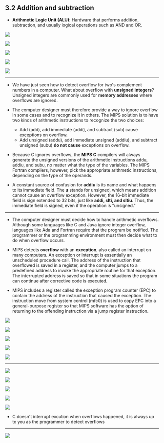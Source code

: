 ## 3.2 Addition and subtraction

- **Arithmetic Logic Unit (ALU)**: Hardware that performs addition, subtraction, and usually 
  logical operations such as AND and OR.


![](img/2020-10-13-23-54-11.png)

![](img/2020-10-13-23-56-48.png)

![](img/2020-10-13-23-59-41.png)

![](img/2020-10-15-14-44-06.png)

![](img/2020-10-14-00-02-10.png)

---

- We have just seen how to detect overflow for two's complement numbers in a computer. What about 
  overflow with **unsigned integers**? Unsigned integers are commonly used for **memory addresses** 
  where overflows are ignored.


- The computer designer must therefore provide a way to ignore overflow in some cases and to recognize 
  it in others. The MIPS solution is to have two kinds of arithmetic instructions to recognize the two 
  choices:
  - Add (add), add immediate (addi), and subtract (sub) cause exceptions on overflow.
  - Add unsigned (addu), add immediate unsigned (addiu), and subtract unsigned (subu) **do not cause** 
    exceptions on overflow.


- Because C ignores overflows, the **MIPS C** compilers will always generate the unsigned versions of 
  the arithmetic instructions addu, addiu, and subu, no matter what the type of the variables. The MIPS 
  Fortran compilers, however, pick the appropriate arithmetic instructions, depending on the type of 
  the operands.


- A constant source of confusion for **addiu** is its name and what happens to its immediate field. The 
  **u** stands for unsigned, which means addition cannot cause an overflow exception. However, the 
  16-bit immediate field is sign extended to 32 bits, just like **addi, slti, and sltiu**. Thus, the 
  immediate field is signed, even if the operation is "unsigned."

---

- The computer designer must decide how to handle arithmetic overflows. Although some languages like C 
  and Java ignore integer overflow, languages like Ada and Fortran require that the program be 
  notified. The programmer or the programming environment must then decide what to do when overflow 
  occurs.

- MIPS detects **overflow** with an **exception**, also called an interrupt on many computers. An 
  exception or interrupt is essentially an unscheduled procedure call. The address of the instruction 
  that overflowed is saved in a register, and the computer jumps to a predefined address to invoke the 
  appropriate routine for that exception. The interrupted address is saved so that in some situations 
  the program can continue after corrective code is executed.

- MIPS includes a register called the exception program counter (EPC) to contain the address of the 
  instruction that caused the exception. The instruction move from system control (mfc0) is used to 
  copy EPC into a general-purpose register so that MIPS software has the option of returning to the 
  offending instruction via a jump register instruction.

![](img/2020-10-15-15-55-07.png)

![](img/2020-10-15-15-48-06.png)

![](img/2020-10-15-15-52-41.png)

![](img/2020-10-15-16-01-14.png)

![](img/2020-10-15-16-07-01.png)

---

![](img/2020-10-15-16-09-54.png)

![](img/2020-10-15-16-12-34.png)

![](img/2020-10-15-16-14-01.png)

![](img/2020-10-16-11-53-34.png)

![](img/2020-10-16-14-44-14.png)


- C doesn't interrupt excution when overflows happened, it is always up to you as the programmer to 
  detect overflows 

---

![](img/2020-10-16-14-52-48.png)












